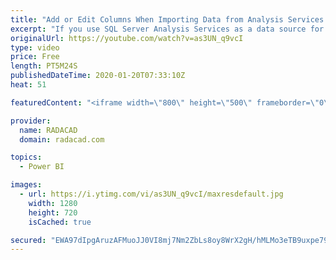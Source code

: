 ```yaml
---
title: "Add or Edit Columns When Importing Data from Analysis Services into Power BI"
excerpt: "If you use SQL Server Analysis Services as a data source for Power BI, you have two types of connection; Live Connection or Import Data. If you use Import Data, you can select columns and measures to be imported into Power BI. However, what if you want to add more columns to it, or edit something? In"
originalUrl: https://youtube.com/watch?v=as3UN_q9vcI
type: video
price: Free
length: PT5M24S
publishedDateTime: 2020-01-20T07:33:10Z
heat: 51

featuredContent: "<iframe width=\"800\" height=\"500\" frameborder=\"0\" src=\"https://www.youtube.com/embed/as3UN_q9vcI\" allow=\"accelerometer; autoplay; encrypted-media; gyroscope; picture-in-picture\" allowfullscreen></iframe>"

provider:
  name: RADACAD
  domain: radacad.com

topics:
  - Power BI

images:
  - url: https://i.ytimg.com/vi/as3UN_q9vcI/maxresdefault.jpg
    width: 1280
    height: 720
    isCached: true

secured: "EWA97dIpgAruzAFMuoJJ0VI8mj7Nm2ZbLs8oy8WrX2gH/hMLMo3eTB9uxpe79Vkivnhxi2MkzWnYRhel3tSK2WDTeiXqdjLyRqd1JUJiYCCLjrZRW7BmgcP4bq3rXhMpR9TAN3yuJNr+DfQBBuP/SVx+vQHedBs3mr/BuZoV2RJkMk9TS0fBE5XvNjoEkuBep+CtYn/0Y3OUSDT5e/PAcAUGmYJVGVs+YDVfslZDctparwLbjrkVqOKg6nov06YvBCYCKawX+YeETjGy1mij1BRBNPFSZah8zb5/bhBAyo1THcqpU2hB2jNMr+qMgeDOB3MSFmKqiiBeabuhpKxIxj62wZtCYk5hB+KqtvjqtStCUv0+Te6MIIHRhjpWmYVCxXZh+VScDUvEYJlRBBIS6yfR1LqrPliyynvPFQgymJo=;aku92cc/+rMDAfsHT568yQ=="
---
```


